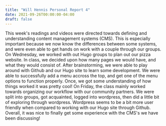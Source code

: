 ```yaml
---
title: "Will Hennis Personal Report 4"
date: 2021-09-26T00:00:00-04:00
draft: false
---
```

This week's readings and videos were directed towards defining and understanding content management systems (CMS). This is especially important because we now know the differences 
between some systems, and were even able to get hands on work with a couple through our groups. On Wednesday, we worked with out Hugo groups to plan out our pizza website. In class, 
we decided upon how many pages we would have, and what they would consist of. After brainstorming, we were able to play around with Github and our Hugo site to learn some development. 
We were able to successfully add a menu accross the top, and get one of the menu options to function properly. Once, we got some understanding of how things worked it was pretty 
cool! On Friday, the class mainly worked towards organizing our workflow with our community partners. We were split into groups, got acquainted, logged into wordpress, then did 
a little bit of exploring through wordpress. Wordpress seems to be a bit more user friendly when compared to working with our Hugo site through Github. Overall, it was nice to 
finally get some experience with the CMS's we have been discussing!
